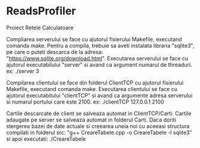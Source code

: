 # ReadsProfiler
Proiect Retele Calculatoare

Compliarea serverului se face cu ajutorul fisierului Makefile, executand comanda make.
Pentru a compila, trebuie sa aveti instalata libraria "sqlite3", pe care o puteti descarca de la adresa: "https://www.sqlite.org/download.html".
Executarea serverului se face cu ajutorul executabilului "server" si avand ca argument numarul de threaduri.
ex: ./server 3

Compilarea clientului se face din folderul ClientTCP cu ajutorul fisierului Makefile, executand comanda make.
Executarea clientului se face cu ajutorul executabilului "clientTCP" si avand ca argumente adresa serverului si numarul portului care este 2100.
ex: ./clientTCP 127.0.0.1 2100

Cartile descarcate de client se salveaza automat in ClientTCP/Carti.
Cartile adaugate pe server se salveaza automat in folderul Carti.
Daca doriti stergerea bazei de date actuale si creearea uneia noi cu aceeasi structura compilati in folderul src: "g++ CreareTabele.cpp -o CreareTabele -l sqlite3" si apoi executati: ./CreareTabele
